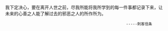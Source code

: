 我下定决心，要在离开人世之前，尽我所能将我所学到的每一件事都记录下来，让未来的心善之人能了解过去的邪恶之人的所作所为。

                                                          -----刺客信条
